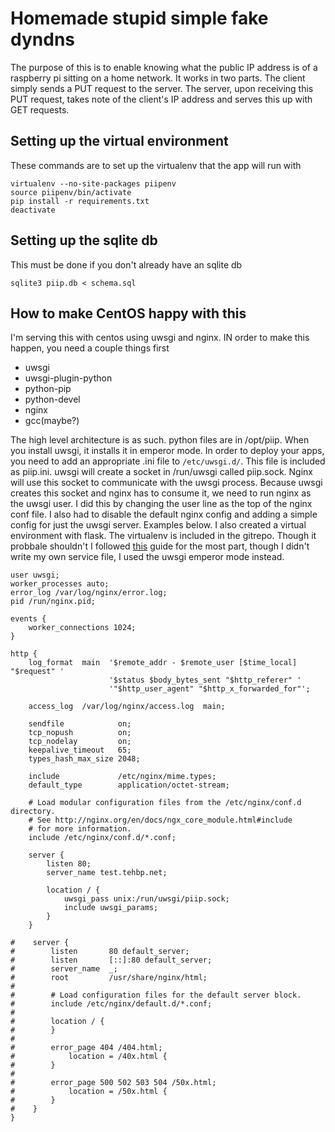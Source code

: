 # Homemade stupid simple fake dyndns

The purpose of this is to enable knowing what the public IP address is of a
raspberry pi sitting on a home network. It works in two parts. The client
simply sends a PUT request to the server. The server, upon receiving this
PUT request, takes note of the client's IP address and serves this up with GET
requests.

## Setting up the virtual environment

These commands are to set up the virtualenv that the app will run with

```
virtualenv --no-site-packages piipenv
source piipenv/bin/activate
pip install -r requirements.txt
deactivate
```

## Setting up the sqlite db

This must be done if you don't already have an sqlite db

```
sqlite3 piip.db < schema.sql
```


## How to make CentOS happy with this

I'm serving this with centos using uwsgi and nginx. IN order to make this
happen, you need a couple things first

* uwsgi
* uwsgi-plugin-python
* python-pip
* python-devel
* nginx
* gcc(maybe?)

The high level architecture is as such. python files are in /opt/piip. When you
install uwsgi, it installs it in emperor mode. In order to deploy your apps,
you need to add an appropriate .ini file to `/etc/uwsgi.d/`. This file is
included as piip.ini. uwsgi will create a socket in /run/uwsgi called
piip.sock. Nginx will use this socket to communicate with the uwsgi process.
Because uwsgi creates this socket and nginx has to consume it, we need to run
nginx as the uwsgi user. I did this by changing the user line as the top of the
nginx conf file. I also had to disable the default nginx config and adding a
simple config for just the uwsgi server.  Examples below. I also created a
virtual environment with flask. The virtualenv is included in the gitrepo.
Though it probbale shouldn't I followed
[this](https://www.digitalocean.com/community/tutorials/how-to-serve-flask-applications-with-uwsgi-and-nginx-on-centos-7)
guide for the most part, though I didn't write my own service file, I used the
uwsgi emperor mode instead.

```
user uwsgi;
worker_processes auto;
error_log /var/log/nginx/error.log;
pid /run/nginx.pid;

events {
    worker_connections 1024;
}

http {
    log_format  main  '$remote_addr - $remote_user [$time_local] "$request" '
                      '$status $body_bytes_sent "$http_referer" '
                      '"$http_user_agent" "$http_x_forwarded_for"';

    access_log  /var/log/nginx/access.log  main;

    sendfile            on;
    tcp_nopush          on;
    tcp_nodelay         on;
    keepalive_timeout   65;
    types_hash_max_size 2048;

    include             /etc/nginx/mime.types;
    default_type        application/octet-stream;

    # Load modular configuration files from the /etc/nginx/conf.d directory.
    # See http://nginx.org/en/docs/ngx_core_module.html#include
    # for more information.
    include /etc/nginx/conf.d/*.conf;

    server {
        listen 80;
        server_name test.tehbp.net;

        location / {
            uwsgi_pass unix:/run/uwsgi/piip.sock;
            include uwsgi_params;
        }
    }

#    server {
#        listen       80 default_server;
#        listen       [::]:80 default_server;
#        server_name  _;
#        root         /usr/share/nginx/html;
#
#        # Load configuration files for the default server block.
#        include /etc/nginx/default.d/*.conf;
#
#        location / {
#        }
#
#        error_page 404 /404.html;
#            location = /40x.html {
#        }
#
#        error_page 500 502 503 504 /50x.html;
#            location = /50x.html {
#        }
#    }
}

```


